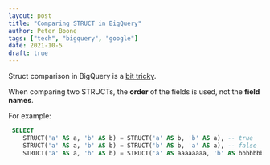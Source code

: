 ```yaml
---
layout: post
title: "Comparing STRUCT in BigQuery"
author: Peter Boone
tags: ["tech", "bigquery", "google"]
date: 2021-10-5
draft: true
---
```


Struct comparison in BigQuery is a [bit tricky](https://cloud.google.com/bigquery/docs/reference/standard-sql/data-types#:~:text=Notice%2C%20though%2C%20that%20these%20direct%20equality%20comparisons%20compare%20the%20fields%20of%20the%20STRUCT%20pairwise%20in%20ordinal%20order%20ignoring%20any%20field%20names.%20If%20instead%20you%20want%20to%20compare%20identically%20named%20fields%20of%20a%20STRUCT%2C%20you%20can%20compare%20the%20individual%20fields%20directly.).

When comparing two STRUCTs, the __order__ of the fields is used, not the __field names__.

For example:

```sql
 SELECT
    STRUCT('a' AS a, 'b' AS b) = STRUCT('a' AS b, 'b' AS a), -- true
    STRUCT('a' AS a, 'b' AS b) = STRUCT('b' AS b, 'a' AS a), -- false
    STRUCT('a' AS a, 'b' AS b) = STRUCT('a' AS aaaaaaaa, 'b' AS bbbbbbbbbbbb), -- true
```